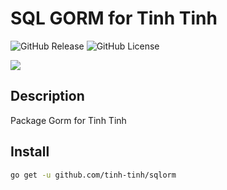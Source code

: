 # SQL GORM for Tinh Tinh

<div>
<img alt="GitHub Release" src="https://img.shields.io/github/v/release/tinh-tinh/sqlorm">
<img alt="GitHub License" src="https://img.shields.io/github/license/tinh-tinh/sqlorm">

</div>

![](https://avatars.githubusercontent.com/u/178628733?s=400&u=2a8230486a43595a03a6f9f204e54a0046ce0cc4&v=4)

## Description

Package Gorm for Tinh Tinh

## Install 

```bash
go get -u github.com/tinh-tinh/sqlorm
```